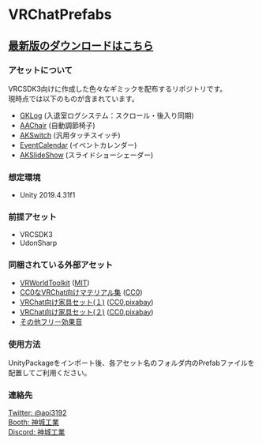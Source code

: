 # VRChatPrefabs
## [最新版のダウンロードはこちら](https://github.com/AoiKamishiro/VRChatPrefabs/releases)  
  
### アセットについて  
VRCSDK3向けに作成した色々なギミックを配布するリポジトリです。  
現時点では以下のものが含まれています。　　
* [GKLog](Assets/00Kamishiro/GKLog/GKLog-README_JP.md) (入退室ログシステム：スクロール・後入り同期)  
* [AAChair](Assets/00Kamishiro/AAChair/AAChair-README_JP.md) (自動調節椅子)
* [AKSwitch](Assets/00Kamishiro/AKSwitch/AKSwitch-README_JP.md) (汎用タッチスイッチ)  
* [EventCalendar](Assets/00Kamishiro/VRCEventCalendarSDK3/EventCalendar-README_JP.md) (イベントカレンダー)  
* [AKSlideShow](Assets/00Kamishiro/AKSlideShow/AKSlideShow-README_JP.md) (スライドショーシェーダー)  

### 想定環境  
* Unity 2019.4.31f1  

### 前提アセット  
* VRCSDK3  
* UdonSharp  

### 同梱されている外部アセット  
* [VRWorldToolkit](https://github.com/oneVR/VRWorldToolkit)  ([MIT][01]) 
* [CC0なVRChat向けマテリアル集](https://coquelicotz.booth.pm/items/2516986) ([CC0][02])  
* [VRChat向け家具セット(１)](https://coquelicotz.booth.pm/items/1276329) ([CC0][02],[pixabay][03])  
* [VRChat向け家具セット(２)](https://coquelicotz.booth.pm/items/1573249) ([CC0][02],[pixabay][03])  
* [その他フリー効果音](https://soundeffect-lab.info/)

### 使用方法  
UnityPackageをインポート後、各アセット名のフォルダ内のPrefabファイルを配置してご利用ください。  

### 連絡先  
[Twitter: @aoi3192](https://twitter.com/aoi3192)  
[Booth: 神城工業](https://kamishirolab.booth.pm/)  
[Discord: 神城工業](https://discord.gg/8muNKrzaSK)  

[01]:https://mit-license.org/
[02]:https://creativecommons.org/share-your-work/public-domain/cc0/
[03]:https://pixabay.com/
